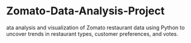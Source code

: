 # Zomato-Data-Analysis-Project
ata analysis and visualization of Zomato restaurant data using Python to uncover trends in restaurant types, customer preferences, and votes.
